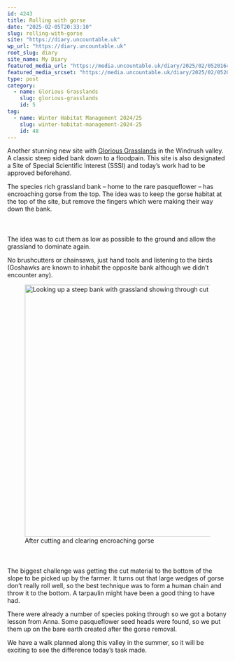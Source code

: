 ```yaml
---
id: 4243
title: Rolling with gorse
date: "2025-02-05T20:33:10"
slug: rolling-with-gorse
site: "https://diary.uncountable.uk"
wp_url: "https://diary.uncountable.uk"
root_slug: diary
site_name: My Diary
featured_media_url: "https://media.uncountable.uk/diary/2025/02/05201644/IMG20250205114058.webp"
featured_media_srcset: "https://media.uncountable.uk/diary/2025/02/05201644/IMG20250205114058-300x142.webp 300w, https://media.uncountable.uk/diary/2025/02/05201644/IMG20250205114058-1024x486.webp 1024w, https://media.uncountable.uk/diary/2025/02/05201644/IMG20250205114058-150x150.webp 150w, https://media.uncountable.uk/diary/2025/02/05201644/IMG20250205114058-640x304.webp 640w, https://media.uncountable.uk/diary/2025/02/05201644/IMG20250205114058.webp 2169w"
type: post
category:
  - name: Glorious Grasslands
    slug: glorious-grasslands
    id: 5
tag:
  - name: Winter Habitat Management 2024/25
    slug: winter-habitat-management-2024-25
    id: 48
---
```



<p>Another stunning new site with <a href="https://www.cotswolds-nl.org.uk/looking-after/our-grasslands-projects/glorious-cotswolds-grasslands/">Glorious Grasslands</a> in the Windrush valley. A classic steep sided bank down to a floodpain. This site is also designated a Site of Special Scientific Interest (SSSI) and today&#8217;s work had to be approved beforehand.</p>



<p>The species rich grassland bank &#8211; home to the rare pasqueflower &#8211; has encroaching gorse from the top.  The idea was to keep the gorse habitat at the top of the site, but remove the fingers which were making their way down the bank.</p>


<style>.kb-row-layout-id4243_d20e9a-27 > .kt-row-column-wrap{align-content:start;}:where(.kb-row-layout-id4243_d20e9a-27 > .kt-row-column-wrap) > .wp-block-kadence-column{justify-content:start;}.kb-row-layout-id4243_d20e9a-27 > .kt-row-column-wrap{column-gap:var(--global-kb-gap-md, 2rem);row-gap:var(--global-kb-gap-md, 2rem);padding-top:var(--global-kb-spacing-sm, 1.5rem);padding-bottom:var(--global-kb-spacing-sm, 1.5rem);grid-template-columns:repeat(2, minmax(0, 1fr));}.kb-row-layout-id4243_d20e9a-27 > .kt-row-layout-overlay{opacity:0.30;}@media all and (max-width: 1024px){.kb-row-layout-id4243_d20e9a-27 > .kt-row-column-wrap{grid-template-columns:repeat(2, minmax(0, 1fr));}}@media all and (max-width: 767px){.kb-row-layout-id4243_d20e9a-27 > .kt-row-column-wrap{grid-template-columns:minmax(0, 1fr);}.kb-row-layout-id4243_d20e9a-27 > .kt-row-column-wrap > .wp-block-kadence-column:nth-of-type(1){order:2;}.kb-row-layout-id4243_d20e9a-27 > .kt-row-column-wrap > .wp-block-kadence-column:nth-of-type(2){order:1;}.kb-row-layout-id4243_d20e9a-27 > .kt-row-column-wrap > .wp-block-kadence-column:nth-of-type(3){order:12;}.kb-row-layout-id4243_d20e9a-27 > .kt-row-column-wrap > .wp-block-kadence-column:nth-of-type(4){order:11;}.kb-row-layout-id4243_d20e9a-27 > .kt-row-column-wrap > .wp-block-kadence-column:nth-of-type(5){order:22;}.kb-row-layout-id4243_d20e9a-27 > .kt-row-column-wrap > .wp-block-kadence-column:nth-of-type(6){order:21;}.kb-row-layout-id4243_d20e9a-27 > .kt-row-column-wrap > .wp-block-kadence-column:nth-of-type(7){order:32;}.kb-row-layout-id4243_d20e9a-27 > .kt-row-column-wrap > .wp-block-kadence-column:nth-of-type(8){order:31;}}</style><div class="kb-row-layout-wrap kb-row-layout-id4243_d20e9a-27 alignnone wp-block-kadence-rowlayout"><div class="kt-row-column-wrap kt-has-2-columns kt-row-layout-equal kt-tab-layout-inherit kt-mobile-layout-row kt-row-valign-top">
<style>.kadence-column4243_fe84c2-2d > .kt-inside-inner-col,.kadence-column4243_fe84c2-2d > .kt-inside-inner-col:before{border-top-left-radius:0px;border-top-right-radius:0px;border-bottom-right-radius:0px;border-bottom-left-radius:0px;}.kadence-column4243_fe84c2-2d > .kt-inside-inner-col{column-gap:var(--global-kb-gap-sm, 1rem);}.kadence-column4243_fe84c2-2d > .kt-inside-inner-col{flex-direction:column;}.kadence-column4243_fe84c2-2d > .kt-inside-inner-col > .aligncenter{width:100%;}.kadence-column4243_fe84c2-2d > .kt-inside-inner-col:before{opacity:0.3;}.kadence-column4243_fe84c2-2d{position:relative;}@media all and (max-width: 1024px){.kadence-column4243_fe84c2-2d > .kt-inside-inner-col{flex-direction:column;justify-content:center;}}@media all and (max-width: 767px){.kadence-column4243_fe84c2-2d > .kt-inside-inner-col{flex-direction:column;justify-content:center;}}</style>
<div class="wp-block-kadence-column kadence-column4243_fe84c2-2d"><div class="kt-inside-inner-col">
<p>The idea was to cut them as low as possible to the ground and allow the grassland to dominate again.</p>



<p>No brushcutters or chainsaws, just hand tools and listening to the birds (Goshawks are known to inhabit the opposite bank although we didn&#8217;t encounter any).</p>
</div></div>


<style>.kadence-column4243_822050-b8 > .kt-inside-inner-col,.kadence-column4243_822050-b8 > .kt-inside-inner-col:before{border-top-left-radius:0px;border-top-right-radius:0px;border-bottom-right-radius:0px;border-bottom-left-radius:0px;}.kadence-column4243_822050-b8 > .kt-inside-inner-col{column-gap:var(--global-kb-gap-sm, 1rem);}.kadence-column4243_822050-b8 > .kt-inside-inner-col{flex-direction:column;}.kadence-column4243_822050-b8 > .kt-inside-inner-col > .aligncenter{width:100%;}.kadence-column4243_822050-b8 > .kt-inside-inner-col:before{opacity:0.3;}.kadence-column4243_822050-b8{position:relative;}@media all and (max-width: 1024px){.kadence-column4243_822050-b8 > .kt-inside-inner-col{flex-direction:column;justify-content:center;}}@media all and (max-width: 767px){.kadence-column4243_822050-b8 > .kt-inside-inner-col{flex-direction:column;justify-content:center;}}</style>
<div class="wp-block-kadence-column kadence-column4243_822050-b8"><div class="kt-inside-inner-col">
<figure class="wp-block-image size-large"><img loading="lazy" decoding="async" width="1024" height="576" src="https://media.uncountable.uk/diary/2025/02/05201654/IMG20250205141843-1024x576.webp" alt="Looking up a steep bank with grassland showing through cut gorse" class="wp-image-4245" srcset="https://media.uncountable.uk/diary/2025/02/05201654/IMG20250205141843-1024x576.webp 1024w, https://media.uncountable.uk/diary/2025/02/05201654/IMG20250205141843-300x169.webp 300w, https://media.uncountable.uk/diary/2025/02/05201654/IMG20250205141843-640x360.webp 640w, https://media.uncountable.uk/diary/2025/02/05201654/IMG20250205141843.webp 1959w" sizes="auto, (max-width: 1024px) 100vw, 1024px" /><figcaption class="wp-element-caption">After cutting and clearing encroaching gorse</figcaption></figure>
</div></div>

</div></div>


<p>The biggest challenge was getting the cut material to the bottom of the slope to be picked up by the farmer.  It turns out that large wedges of gorse don&#8217;t really roll well, so the best technique was to form a human chain and throw it to the bottom.  A tarpaulin might have been a good thing to have had.</p>



<p>There were already a number of species poking through so we got a botany lesson from Anna.  Some pasqueflower seed heads were found, so we put them up on the bare earth created after the gorse removal.</p>



<p>We have a walk planned along this valley in the summer, so it will be exciting to see the difference today&#8217;s task made.</p>
